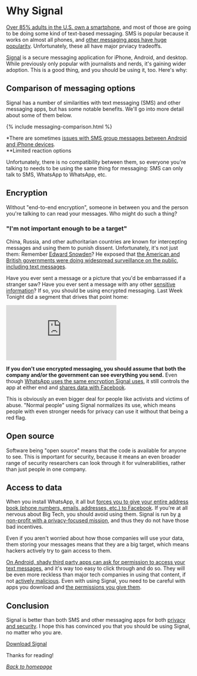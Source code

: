 ---
---

# Why Signal

[Over 85% adults in the U.S. own a smartphone](https://www.statista.com/statistics/219865/percentage-of-us-adults-who-own-a-smartphone/), and most of those are going to be doing some kind of text-based messaging. SMS is popular because it works on almost all phones, and [other messaging apps have huge popularity](https://www.statista.com/statistics/258749/most-popular-global-mobile-messenger-apps/). Unfortunately, these all have major prviacy tradeoffs.

[Signal](https://signal.org) is a secure messaging application for iPhone, Android, and desktop. While previously only popular with journalists and nerds, it's gaining wider adoption. This is a good thing, and you should be using it, too. Here's why:

## Comparison of messaging options

Signal has a number of similarities with text messaging (SMS) and other messaging apps, but has some notable benefits. We'll go into more detail about some of them below.

{% include messaging-comparison.html %}

\*There are sometimes [issues with SMS group messages between Android and iPhone devices](https://forums.att.com/conversations/data-messaging-features-internet-tethering/group-texting-between-an-android-and-iphones/5deff166bad5f2f606258e7b).<br>
\*\*Limited reaction options

Unfortunately, there is no compatibility between them, so everyone you're talking to needs to be using the same thing for messaging: SMS can only talk to SMS, WhatsApp to WhatsApp, etc.

## Encryption

Without "end-to-end encryption", someone in between you and the person you're talking to can read your messages. Who might do such a thing?

### "I'm not important enough to be a target"

China, Russia, and other authoritarian countries are known for intercepting messages and using them to punish dissent. Unfortunately, it's not just them: Remember [Edward Snowden](https://en.wikipedia.org/wiki/Edward_Snowden)? He exposed that [the American and British governments were doing widespread surveillance on the public](https://en.wikipedia.org/wiki/Edward_Snowden#Revelations), [including text messages](https://en.wikipedia.org/wiki/Dishfire).

Have you ever sent a message or a picture that you'd be embarrassed if a stranger saw? Have you ever sent a message with any other [sensitive information](../#sensitive-information)? If so, you should be using encrypted messaging. Last Week Tonight did a segment that drives that point home:

<iframe class="youtube-embed" src="https://www.youtube-nocookie.com/embed/XEVlyP4_11M?start=1494" title="YouTube video player" frameborder="0" allow="accelerometer; autoplay; clipboard-write; encrypted-media; gyroscope; picture-in-picture" allowfullscreen></iframe>

**If you don't use encrypted messaging, you should assume that both the company and/or the government can see everything you send.** Even though [WhatsApp uses the same encryption Signal uses](https://www.whatsapp.com/security/), it still controls the app at either end and [shares data with Facebook](https://www.howtogeek.com/722911/is-whatsapp-end-to-end-encrypted-and-does-that-matter-for-privacy/).

This is obviously an even bigger deal for people like activists and victims of abuse. "Normal people" using Signal normalizes its use, which means people with even stronger needs for privacy can use it without that being a red flag.

## Open source

Software being "open source" means that the code is available for anyone to see. This is important for security, because it means an even broader range of security researchers can look through it for vulnerabilities, rather than just people in one company.

## Access to data

When you install WhatsApp, it all but [forces you to give your entire address book (phone numbers, emails, addresses, etc.) to Facebook](https://www.vice.com/en/article/qj4qjd/whatsapp-data-security-issues). If you're at all nervous about Big Tech, you should avoid using them. Signal is run by [a non-profit with a privacy-focused mission](https://signalfoundation.org/), and thus they do not have those bad incentives.

Even if you aren't worried about how those companies will use your data, them storing your messages means that they are a big target, which means hackers actively try to gain access to them.

[On Android, shady third party apps can ask for permission to access your text messages](https://www.makeuseof.com/tag/important-smartphone-app-permissions/), and it's way too easy to click through and do so. They will be even more reckless than major tech companies in using that content, if not [actively malicious](https://thehackernews.com/2022/05/another-set-of-joker-trojan-laced.html). Even with using Signal, you need to be careful with apps you download and [the permissions you give them](https://www.avg.com/en/signal/guide-to-android-app-permissions-how-to-use-them-smartly).

## Conclusion

Signal is better than both SMS and other messaging apps for both [privacy and security](../#privacy-vs-security). I hope this has convinced you that you should be using Signal, no matter who you are.

<p class="text-center">
  <a class="btn btn-primary btn-lg" role="button" href="https://signal.org/download/">Download Signal</a>
</p>

Thanks for reading!

[_Back to homepage_](..)
